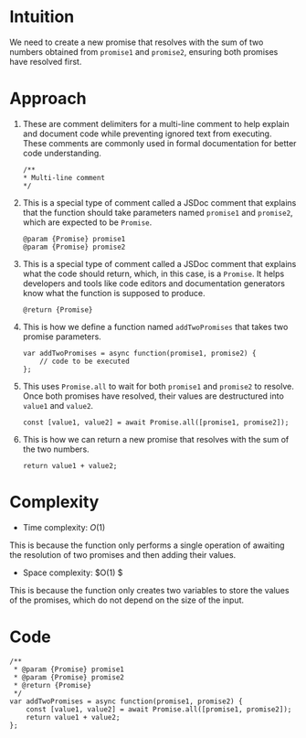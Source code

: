 # Intuition
<!-- Describe your first thoughts on how to solve this problem. -->
We need to create a new promise that resolves with the sum of two numbers obtained from `promise1` and `promise2`, ensuring both promises have resolved first.

# Approach
<!-- Describe your approach to solving the problem. -->
1. These are comment delimiters for a multi-line comment to help explain and document code while preventing ignored text from executing. These comments are commonly used in formal documentation for better code understanding.

    ```
    /**
    * Multi-line comment
    */
    ```

2. This is a special type of comment called a JSDoc comment that explains that the function should take parameters named `promise1` and `promise2`, which are expected to be `Promise`.

    ```
    @param {Promise} promise1
    @param {Promise} promise2
    ```

3. This is a special type of comment called a JSDoc comment that explains what the code should return, which, in this case, is a `Promise`. It helps developers and tools like code editors and documentation generators know what the function is supposed to produce.

    ```
    @return {Promise}
    ```

4. This is how we define a function named `addTwoPromises` that takes two promise parameters.

    ```
    var addTwoPromises = async function(promise1, promise2) {
        // code to be executed
    };
    ```

5. This uses `Promise.all` to wait for both `promise1` and `promise2` to resolve. Once both promises have resolved, their values are destructured into `value1` and `value2`.

    ```
    const [value1, value2] = await Promise.all([promise1, promise2]);
    ```

6. This is how we can return a new promise that resolves with the sum of the two numbers.

    ```
    return value1 + value2;
    ```

# Complexity
- Time complexity: $O(1)$
<!-- Add your time complexity here, e.g. $$O(n)$$ -->
This is because the function only performs a single operation of awaiting the resolution of two promises and then adding their values.

- Space complexity: $O(1) $
<!-- Add your space complexity here, e.g. $$O(n)$$ -->
This is because the function only creates two variables to store the values of the promises, which do not depend on the size of the input.

# Code
```
/**
 * @param {Promise} promise1
 * @param {Promise} promise2
 * @return {Promise}
 */
var addTwoPromises = async function(promise1, promise2) {
    const [value1, value2] = await Promise.all([promise1, promise2]);
    return value1 + value2;
};
```
